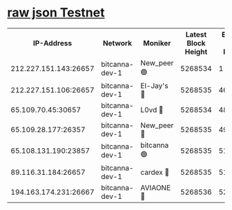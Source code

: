 [raw json Testnet](https://rpc-check.bcat.stavr.tech/bcat/rpc-bcat-result.json)
=


<table><tr><th>IP-Address</th><th>Network</th><th>Moniker</th><th>Latest Block Height</th><th>Earliest Block Height</th><th>Catching Up</th><th>Voting Power</th><th>Scan Time</th></tr><tr><td>212.227.151.143:26657</td><td>bitcanna-dev-1</td><td>New_peer 🟢</td><td>5268534</td><td>1</td><td>False</td><td>0</td><td>2023-11-28T21:49:29.254145647UTC</td></tr><tr><td>212.227.151.106:26657</td><td>bitcanna-dev-1</td><td>El-Jay's 🔴</td><td>5268535</td><td>4670391</td><td>False</td><td>2240570</td><td>2023-11-28T21:49:35.959676952UTC</td></tr><tr><td>65.109.70.45:30657</td><td>bitcanna-dev-1</td><td>L0vd 🔴</td><td>5268534</td><td>4828155</td><td>False</td><td>7920</td><td>2023-11-28T21:49:29.592588734UTC</td></tr><tr><td>65.109.28.177:26357</td><td>bitcanna-dev-1</td><td>New_peer 🔴</td><td>5268535</td><td>4952911</td><td>False</td><td>2237067</td><td>2023-11-28T21:49:36.600569114UTC</td></tr><tr><td>65.108.131.190:23857</td><td>bitcanna-dev-1</td><td>bitcanna 🟢</td><td>5268535</td><td>5168535</td><td>False</td><td>0</td><td>2023-11-28T21:49:36.941171614UTC</td></tr><tr><td>89.116.31.184:26657</td><td>bitcanna-dev-1</td><td>cardex 🔴</td><td>5268535</td><td>5185001</td><td>False</td><td>1</td><td>2023-11-28T21:49:36.260197002UTC</td></tr><tr><td>194.163.174.231:26667</td><td>bitcanna-dev-1</td><td>AVIAONE 🔴</td><td>5268536</td><td>5254521</td><td>False</td><td>1949865</td><td>2023-11-28T21:49:43.411975472UTC</td></tr></table>